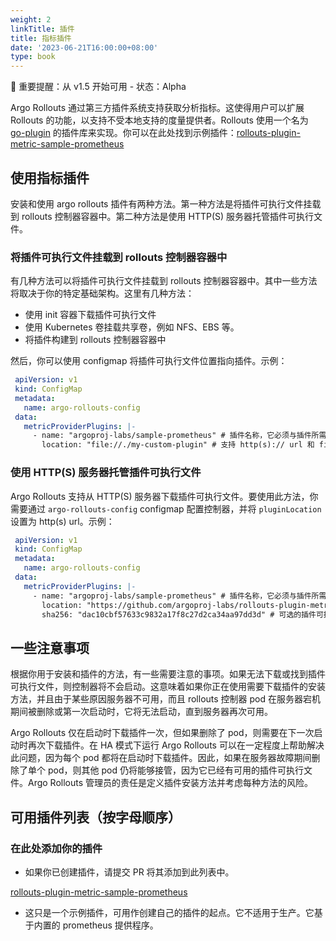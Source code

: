 ```yaml
---
weight: 2
linkTitle: 插件
title: 指标插件
date: '2023-06-21T16:00:00+08:00'
type: book
---
```


🔔 重要提醒：从 v1.5 开始可用 - 状态：Alpha

Argo Rollouts 通过第三方插件系统支持获取分析指标。这使得用户可以扩展 Rollouts 的功能，以支持不受本地支持的度量提供者。Rollouts 使用一个名为 [go-plugin](https://github.com/hashicorp/go-plugin) 的插件库来实现。你可以在此处找到示例插件：[rollouts-plugin-metric-sample-prometheus](https://github.com/argoproj-labs/rollouts-plugin-metric-sample-prometheus)

## 使用指标插件

安装和使用 argo rollouts 插件有两种方法。第一种方法是将插件可执行文件挂载到 rollouts 控制器容器中。第二种方法是使用 HTTP(S) 服务器托管插件可执行文件。

### 将插件可执行文件挂载到 rollouts 控制器容器中

有几种方法可以将插件可执行文件挂载到 rollouts 控制器容器中。其中一些方法将取决于你的特定基础架构。这里有几种方法：

- 使用 init 容器下载插件可执行文件
- 使用 Kubernetes 卷挂载共享卷，例如 NFS、EBS 等。
- 将插件构建到 rollouts 控制器容器中

然后，你可以使用 configmap 将插件可执行文件位置指向插件。示例：

```yaml
 apiVersion: v1
 kind: ConfigMap
 metadata:
   name: argo-rollouts-config
 data:
   metricProviderPlugins: |-
     - name: "argoproj-labs/sample-prometheus" # 插件名称，它必须与插件所需的名称匹配，以便它可以找到其配置
       location: "file://./my-custom-plugin" # 支持 http(s):// url 和 file://
```

### 使用 HTTP(S) 服务器托管插件可执行文件

Argo Rollouts 支持从 HTTP(S) 服务器下载插件可执行文件。要使用此方法，你需要通过 `argo-rollouts-config` configmap 配置控制器，并将 `pluginLocation` 设置为 http(s) url。示例：

```yaml
 apiVersion: v1
 kind: ConfigMap
 metadata:
   name: argo-rollouts-config
 data:
   metricProviderPlugins: |-
     - name: "argoproj-labs/sample-prometheus" # 插件名称，它必须与插件所需的名称匹配，以便它可以找到其配置
       location: "https://github.com/argoproj-labs/rollouts-plugin-metric-sample-prometheus/releases/download/v0.0.4/metric-plugin-linux-amd64" # 支持 http(s):// 和 file://
       sha256: "dac10cbf57633c9832a17f8c27d2ca34aa97dd3d" # 可选的插件可执行文件的 sha256 校验和
```

## 一些注意事项

根据你用于安装和插件的方法，有一些需要注意的事项。如果无法下载或找到插件可执行文件，则控制器将不会启动。这意味着如果你正在使用需要下载插件的安装方法，并且由于某些原因服务器不可用，而且 rollouts 控制器 pod 在服务器宕机期间被删除或第一次启动时，它将无法启动，直到服务器再次可用。

Argo Rollouts 仅在启动时下载插件一次，但如果删除了 pod，则需要在下一次启动时再次下载插件。在 HA 模式下运行 Argo Rollouts 可以在一定程度上帮助解决此问题，因为每个 pod 都将在启动时下载插件。因此，如果在服务器故障期间删除了单个 pod，则其他 pod 仍将能够接管，因为它已经有可用的插件可执行文件。Argo Rollouts 管理员的责任是定义插件安装方法并考虑每种方法的风险。

## 可用插件列表（按字母顺序）

### 在此处添加你的插件

- 如果你已创建插件，请提交 PR 将其添加到此列表中。

[rollouts-plugin-metric-sample-prometheus](https://github.com/argoproj-labs/rollouts-plugin-metric-sample-prometheus)

- 这只是一个示例插件，可用作创建自己的插件的起点。它不适用于生产。它基于内置的 prometheus 提供程序。
